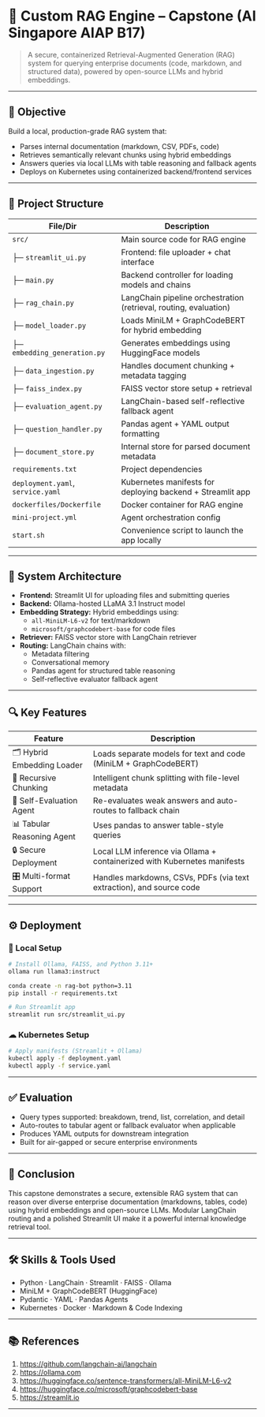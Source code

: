 # 🧠 Custom RAG Engine – Capstone (AI Singapore AIAP B17)

> A secure, containerized Retrieval-Augmented Generation (RAG) system for querying enterprise documents (code, markdown, and structured data), powered by open-source LLMs and hybrid embeddings.

---

## 🎯 Objective

Build a local, production-grade RAG system that:
- Parses internal documentation (markdown, CSV, PDFs, code)
- Retrieves semantically relevant chunks using hybrid embeddings
- Answers queries via local LLMs with table reasoning and fallback agents
- Deploys on Kubernetes using containerized backend/frontend services

---

## 📂 Project Structure

| File/Dir                         | Description                                                                |
|----------------------------------|----------------------------------------------------------------------------|
| `src/`                           | Main source code for RAG engine                                            |
| ├─ `streamlit_ui.py`            | Frontend: file uploader + chat interface                                  |
| ├─ `main.py`                    | Backend controller for loading models and chains                          |
| ├─ `rag_chain.py`               | LangChain pipeline orchestration (retrieval, routing, evaluation)         |
| ├─ `model_loader.py`            | Loads MiniLM + GraphCodeBERT for hybrid embedding                         |
| ├─ `embedding_generation.py`    | Generates embeddings using HuggingFace models                             |
| ├─ `data_ingestion.py`          | Handles document chunking + metadata tagging                              |
| ├─ `faiss_index.py`             | FAISS vector store setup + retrieval                                      |
| ├─ `evaluation_agent.py`        | LangChain-based self-reflective fallback agent                            |
| ├─ `question_handler.py`        | Pandas agent + YAML output formatting                                     |
| ├─ `document_store.py`          | Internal store for parsed document metadata                               |
| `requirements.txt`              | Project dependencies                                                      |
| `deployment.yaml`, `service.yaml`| Kubernetes manifests for deploying backend + Streamlit app                |
| `dockerfiles/Dockerfile`        | Docker container for RAG engine                                           |
| `mini-project.yml`              | Agent orchestration config                                                |
| `start.sh`                      | Convenience script to launch the app locally                              |

---

## 🧱 System Architecture

- **Frontend:** Streamlit UI for uploading files and submitting queries
- **Backend:** Ollama-hosted LLaMA 3.1 Instruct model
- **Embedding Strategy:** Hybrid embeddings using:
  - `all-MiniLM-L6-v2` for text/markdown
  - `microsoft/graphcodebert-base` for code files
- **Retriever:** FAISS vector store with LangChain retriever
- **Routing:** LangChain chains with:
  - Metadata filtering
  - Conversational memory
  - Pandas agent for structured table reasoning
  - Self-reflective evaluator fallback agent

---

## 🔍 Key Features

| Feature                      | Description                                                                 |
|-----------------------------|-----------------------------------------------------------------------------|
| 🗂️ Hybrid Embedding Loader  | Loads separate models for text and code (MiniLM + GraphCodeBERT)            |
| 🧩 Recursive Chunking        | Intelligent chunk splitting with file-level metadata                        |
| 🧠 Self-Evaluation Agent     | Re-evaluates weak answers and auto-routes to fallback chain                 |
| 📊 Tabular Reasoning Agent   | Uses pandas to answer table-style queries                                  |
| 🔒 Secure Deployment         | Local LLM inference via Ollama + containerized with Kubernetes manifests    |
| 🎛️ Multi-format Support     | Handles markdowns, CSVs, PDFs (via text extraction), and source code        |

---

## ⚙️ Deployment

### 🚀 Local Setup

```bash
# Install Ollama, FAISS, and Python 3.11+
ollama run llama3:instruct

conda create -n rag-bot python=3.11
pip install -r requirements.txt

# Run Streamlit app
streamlit run src/streamlit_ui.py
```

### ☁ Kubernetes Setup

```bash
# Apply manifests (Streamlit + Ollama)
kubectl apply -f deployment.yaml
kubectl apply -f service.yaml
```

---

## ✅ Evaluation

- Query types supported: breakdown, trend, list, correlation, and detail
- Auto-routes to tabular agent or fallback evaluator when applicable
- Produces YAML outputs for downstream integration
- Built for air-gapped or secure enterprise environments

---

## 📌 Conclusion

This capstone demonstrates a secure, extensible RAG system that can reason over diverse enterprise documentation (markdowns, tables, code) using hybrid embeddings and open-source LLMs. Modular LangChain routing and a polished Streamlit UI make it a powerful internal knowledge retrieval tool.

---

## 🛠 Skills & Tools Used

- Python · LangChain · Streamlit · FAISS · Ollama
- MiniLM + GraphCodeBERT (HuggingFace)
- Pydantic · YAML · Pandas Agents
- Kubernetes · Docker · Markdown & Code Indexing

---

## 📚 References

1. https://github.com/langchain-ai/langchain
2. https://ollama.com
3. https://huggingface.co/sentence-transformers/all-MiniLM-L6-v2
4. https://huggingface.co/microsoft/graphcodebert-base
5. https://streamlit.io

---
